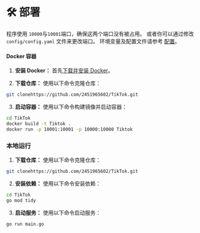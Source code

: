 # 🛠️ 部署

程序使用 `10000`与`10001`端口，确保这两个端口没有被占用。 或者你可以通过修改 `config/config.yaml` 文件来更改端口。
环境变量及配置文件请参考 [配置](./config.md)。



#### Docker 容器

1. **安装 Docker：**
 首先[下载并安装 Docker](https://docs.docker.com/get-docker/)。

2. **下载仓库：**
   使用以下命令克隆仓库：
```sh
git clonehttps://github.com/2451965602/TikTok.git
```
3. **启动容器：**
   使用以下命令构建镜像并启动容器：

```sh
cd TikTok
docker build -t Tiktok . 
docker run -p 10001:10001 -p 10000:10000 Tiktok
```

### 本地运行

1. **下载仓库：**
   使用以下命令克隆仓库：
```sh
git clonehttps://github.com/2451965602/TikTok.git
```
2. **安装依赖：**
   使用以下命令安装依赖：
```sh
cd TikTok
go mod tidy
```
3. **启动服务：**
   使用以下命令启动服务：
```sh
go run main.go
```